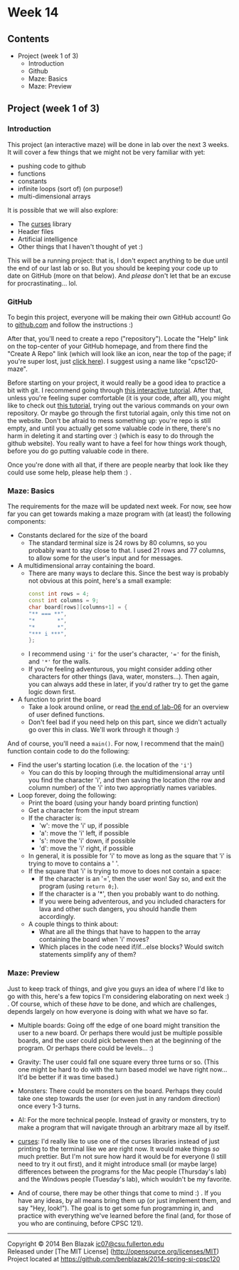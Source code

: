 # Week 14

## Contents

- Project (week 1 of 3)
    - Introduction
    - Github
    - Maze: Basics
    - Maze: Preview



## Project (week 1 of 3)

### Introduction

This project (an interactive maze) will be done in lab over the next 3 weeks.
It will cover a few things that we might not be very familiar with yet:
- pushing code to github
- functions
- constants
- infinite loops (sort of) (on purpose!)
- multi-dimensional arrays

It is possible that we will also explore:
- The [curses](http://en.wikipedia.org/wiki/Curses_(programming_library))
  library
- Header files
- Artificial intelligence
- Other things that I haven't thought of yet :)

This will be a running project: that is, I don't expect anything to be due
until the end of our last lab or so.  But you should be keeping your code up to
date on GitHub (more on that below).  And *please* don't let that be an excuse
for procrastinating...  lol.


### GitHub

To begin this project, everyone will be making their own GitHub account!  Go to
[github.com](https://github.com/) and follow the instructions :)

After that, you'll need to create a repo ("repository").  Locate the "Help"
link on the top-center of your GitHub homepage, and from there find the "Create
A Repo" link (which will look like an icon, near the top of the page; if you're
super lost, just [click here](https://help.github.com/articles/create-a-repo)).
I suggest using a name like "cpsc120-maze".

Before starting on your project, it would really be a good idea to practice a
bit with git.  I recommend going through [this interactive
tutorial](http://try.github.io/levels/1/challenges/1).  After that, unless
you're feeling super comfortable (it is your code, after all), you might like
to check out [this tutorial](http://rogerdudler.github.io/git-guide/), trying
out the various commands on your own repository.  Or maybe go through the first
tutorial again, only this time not on the website.  Don't be afraid to mess
something up: you're repo is still empty, and until you actually get some
valuable code in there, there's no harm in deleting it and starting over :)
(which is easy to do through the github website).  You really want to have a
feel for how things work though, before you do go putting valuable code in
there.

Once you're done with all that, if there are people nearby that look like they
could use some help, please help them :) .


### Maze: Basics

The requirements for the maze will be updated next week.  For now, see how far
you can get towards making a maze program with (at least) the following
components:

- Constants declared for the size of the board
    - The standard terminal size is 24 rows by 80 columns, so you probably want
      to stay close to that.  I used 21 rows and 77 columns, to allow some for
      the user's input and for messages.
- A multidimensional array containing the board.
    - There are many ways to declare this.  Since the best way is probably not
      obvious at this point, here's a small example:
      ```C++
      const int rows = 4;
      const int columns = 9;
      char board[rows][columns+1] = {
      "** === **",
      "*       *",
      "*       *",
      "*** i ***",
      };
      ```
    - I recommend using `'i'` for the user's character, `'='` for the finish,
      and `'*'` for the walls.
    - If you're feeling adventurous, you might consider adding other characters
      for other things (lava, water, monsters...).  Then again, you can always
      add these in later, if you'd rather try to get the game logic down first.
- A function to print the board
    - Take a look around online, or read [the end of
      lab-06](../week-06#preview-user-defined-functions) for an overview of
      user defined functions.
    - Don't feel bad if you need help on this part, since we didn't actually go
      over this in class.  We'll work through it though :)

And of course, you'll need a `main()`.  For now, I recommend that the main()
function contain code to do the following:
- Find the user's starting location (i.e. the location of the `'i'`)
    - You can do this by looping through the multidimensional array until you
      find the character 'i', and then saving the location (the row and column
      number) of the 'i' into two appropriatly names variables.
- Loop forever, doing the following:
    - Print the board (using your handy board printing function)
    - Get a character from the input stream
    - If the character is:
        - 'w': move the 'i' up, if possible
        - 'a': move the 'i' left, if possible
        - 's': move the 'i' down, if possible
        - 'd': move the 'i' right, if possible
    - In general, it is possible for 'i' to move as long as the square that 'i'
      is trying to move to contains a ' '.
    - If the square that 'i' is trying to move to does not contain a space:
        - If the character is an '=', then the user won!  Say so, and exit the
          program (using `return 0;`).
        - If the character is a '*', then you probably want to do nothing.
        - If you were being adventerous, and you included characters for lava
          and other such dangers, you should handle them accordingly.
    - A couple things to think about:
        - What are all the things that have to happen to the array containing
          the board when 'i' moves?
        - Which places in the code need if/if...else blocks?  Would switch
          statements simplify any of them?

### Maze: Preview

Just to keep track of things, and give you guys an idea of where I'd like to go
with this, here's a few topics I'm considering elaborating on next week :) .
Of course, which of these *have* to be done, and which are challenges, depends
largely on how everyone is doing with what we have so far.

- Multiple boards: Going off the edge of one board might transition the user to
  a new board.  Or perhaps there would just be multiple possible boards, and
  the user could pick between then at the beginning of the program.  Or perhaps
  there could be levels... :)

- Gravity: The user could fall one square every three turns or so.  (This one
  might be hard to do with the turn based model we have right now...  It'd be
  better if it was time based.)

- Monsters: There could be monsters on the board.  Perhaps they could take one
  step towards the user (or even just in any random direction) once every 1-3
  turns.

- AI: For the more technical people.  Instead of gravity or monsters, try to
  make a program that will navigate through an arbitrary maze all by itself.

- [curses](http://en.wikipedia.org/wiki/Curses_(programming_library)): I'd
  really like to use one of the curses libraries instead of just printing to
  the terminal like we are right now.  It would make things *so* much prettier.
  But I'm not sure how hard it would be for everyone (I still need to try it
  out first), and it might introduce small (or maybe large) differences between
  the programs for the Mac people (Thursday's lab) and the Windows people
  (Tuesday's lab), which wouldn't be my favorite.

- And of course, there may be other things that come to mind :) .  If you have
  any ideas, by all means bring them up (or just implement them, and say "Hey,
  look!").  The goal is to get some fun programming in, and practice with
  everything we've learned before the final (and, for those of you who are
  continuing, before CPSC 121).



-------------------------------------------------------------------------------

Copyright &copy; 2014 Ben Blazak <ic07@csu.fullerton.edu>  
Released under [The MIT License] (http://opensource.org/licenses/MIT)  
Project located at <https://github.com/benblazak/2014-spring-si-cpsc120>

